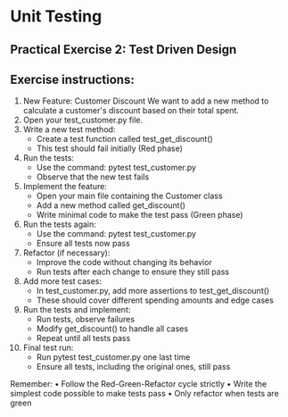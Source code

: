 # Unit Testing

## Practical Exercise 2: Test Driven Design

## Exercise instructions:

1. New Feature: Customer Discount We want to add a new method to calculate a customer's discount based on their total spent. 
2. Open your test_customer.py file. 
3. Write a new test method: 
    * Create a test function called test_get_discount()
    * This test should fail initially (Red phase)
4. Run the tests: 
    * Use the command: pytest test_customer.py
    * Observe that the new test fails
5. Implement the feature: 
    * Open your main file containing the Customer class
    * Add a new method called get_discount()
    * Write minimal code to make the test pass (Green phase)
6. Run the tests again: 
    * Use the command: pytest test_customer.py
    * Ensure all tests now pass
7. Refactor (if necessary): 
    * Improve the code without changing its behavior
    * Run tests after each change to ensure they still pass
8. Add more test cases: 
    * In test_customer.py, add more assertions to test_get_discount()
    * These should cover different spending amounts and edge cases
9. Run the tests and implement: 
    * Run tests, observe failures
    * Modify get_discount() to handle all cases
    * Repeat until all tests pass
10. Final test run: 
    * Run pytest test_customer.py one last time
    * Ensure all tests, including the original ones, still pass


Remember:
•	Follow the Red-Green-Refactor cycle strictly
•	Write the simplest code possible to make tests pass
•	Only refactor when tests are green
